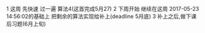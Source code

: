 1 这周 先快速 过一遍 算法4(这首完成5月27)
2 下周开始 继续在这周 2017-05-23 14:56:02的基础上  把剩余的算法实现给补上(deadline 5月底)
3 补上之后,做下课后习题(6月上旬)
